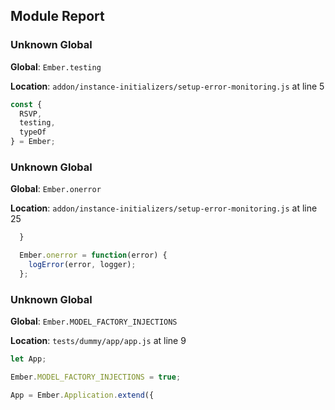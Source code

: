 ## Module Report
### Unknown Global

**Global**: `Ember.testing`

**Location**: `addon/instance-initializers/setup-error-monitoring.js` at line 5

```js
const {
  RSVP,
  testing,
  typeOf
} = Ember;
```

### Unknown Global

**Global**: `Ember.onerror`

**Location**: `addon/instance-initializers/setup-error-monitoring.js` at line 25

```js
  }

  Ember.onerror = function(error) {
    logError(error, logger);
  };
```

### Unknown Global

**Global**: `Ember.MODEL_FACTORY_INJECTIONS`

**Location**: `tests/dummy/app/app.js` at line 9

```js
let App;

Ember.MODEL_FACTORY_INJECTIONS = true;

App = Ember.Application.extend({
```
